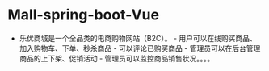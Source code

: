 # Mall-spring-boot-Vue
- 乐优商城是一个全品类的电商购物网站（B2C）。 - 用户可以在线购买商品、加入购物车、下单、秒杀商品 - 可以评论已购买商品 - 管理员可以在后台管理商品的上下架、促销活动 - 管理员可以监控商品销售状况。。。。

